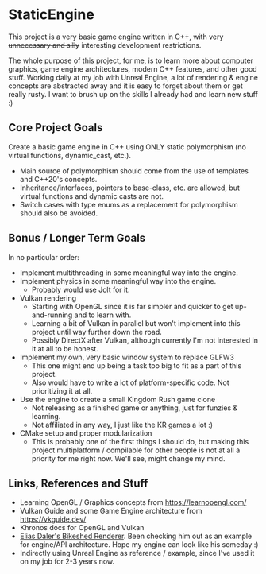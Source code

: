 # StaticEngine

This project is a very basic game engine written in C++, with very ~~unnecessary and silly~~ interesting development restrictions.

The whole purpose of this project, for me, is to learn more about computer graphics, game engine architectures, modern C++ features, and other good stuff.
Working daily at my job with Unreal Engine, a lot of rendering & engine concepts are abstracted away and it is easy to forget about them or get really rusty. 
I want to brush up on the skills I already had and learn new stuff :) 

## Core Project Goals

Create a basic game engine in C++ using ONLY static polymorphism (no virtual functions, dynamic_cast, etc.).
* Main source of polymorphism should come from the use of templates and C++20's concepts. 
* Inheritance/interfaces, pointers to base-class, etc. are allowed, but virtual functions and dynamic casts are not.
* Switch cases with type enums as a replacement for polymorphism should also be avoided.

## Bonus / Longer Term Goals

In no particular order:
* Implement multithreading in some meaningful way into the engine.
* Implement physics in some meaningful way into the engine. 
    * Probably would use Jolt for it.
* Vulkan rendering
    * Starting with OpenGL since it is far simpler and quicker to get up-and-running and to learn with.
    * Learning a bit of Vulkan in parallel but won't implement into this project until way further down the road.
    * Possibly DirectX after Vulkan, although currently I'm not interested in it at all to be honest.
* Implement my own, very basic window system to replace GLFW3
    * This one might end up being a task too big to fit as a part of this project. 
    * Also would have to write a lot of platform-specific code. Not prioritizing it at all.
* Use the engine to create a small Kingdom Rush game clone 
	* Not releasing as a finished game or anything, just for funzies & learning.
    * Not affiliated in any way, I just like the KR games a lot :)
* CMake setup and proper modularization
    * This is probably one of the first things I should do, but making this project multiplatform / compilable for other people is not at all a priority for me right now. We'll see, might change my mind.

## Links, References and Stuff

* Learning OpenGL / Graphics concepts from https://learnopengl.com/
* Vulkan Guide and some Game Engine architecture from https://vkguide.dev/
* Khronos docs for OpenGL and Vulkan
* [Elias Daler's Bikeshed Renderer](https://github.com/eliasdaler/edbr). Been checking him out as an example for engine/API architecture. Hope my engine can look like his someday :)
* Indirectly using Unreal Engine as reference / example, since I've used it on my job for 2-3 years now.
